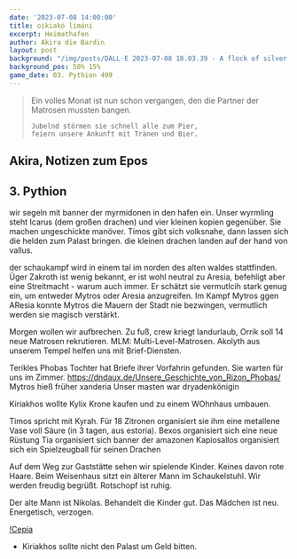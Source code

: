 ```yaml
---
date: '2023-07-08 14:00:00'
title: oikiakó limáni
excerpt: Heimathafen
author: Akira die Bardin
layout: post
background: "/img/posts/DALL·E 2023-07-08 18.03.39 - A flock of silver dragon wyrmlings following the parent dragon flying through the air over the rooftops of an ancient greek city, one wyrmling crashin.png"
background_pos: 50% 15%
game_date: 03. Pythion 499
---
```


<div class="rhyme">
  <blockquote>
    Ein volles Monat ist nun schon vergangen,
    den die Partner der Matrosen mussten bangen.

    Jubelnd störmen sie schnell alle zum Pier,
    feiern unsere Ankunft mit Tränen und Bier.
  </blockquote>
</div>

## Akira, Notizen zum Epos

## 3. Pythion

wir segeln mit banner der myrmidonen in den hafen ein.
Unser wyrmling steht Icarus (dem großen drachen) und vier kleinen kopien gegenüber. Sie machen ungeschickte manöver.
Timos gibt sich volksnahe, dann lassen sich die helden zum Palast bringen. die kleinen drachen landen auf der hand von vallus.

der schaukampf wird in einem tal im norden des alten waldes stattfinden. Üger Zakroth ist wenig bekannt, er ist wohl neutral zu Aresia, befehligt aber eine Streitmacht - warum auch immer. Er schätzt sie vermutlcih stark genug ein, um entweder Mytros oder Aresia anzugreifen. Im Kampf Mytros ggen AResia konnte Mytros die Mauern der Stadt nie bezwingen, vermutlich werden sie magisch verstärkt.

Morgen wollen wir aufbrechen. Zu fuß, crew kriegt landurlaub, Orrik soll 14 neue Matrosen rekrutieren. MLM: Multi-Level-Matrosen.
Akolyth aus unserem Tempel helfen uns mit Brief-Diensten.

Terikles Phobas Tochter hat Briefe ihrer Vorfahrin gefunden. Sie warten für uns im Zimmer.
  https://dndaux.de/Unsere_Geschichte_von_Rizon_Phobas/
  Mytros hieß früher xanderia
  Unser masten war dryadenkönigin
  
  
Kiriakhos wollte Kylix Krone kaufen und zu einem WOhnhaus umbauen. 

Timos spricht mit Kyrah. Für 18 Zitronen organisiert sie ihm eine metallene Vase voll Säure (in 3 tagen, aus estoria). 
Bexos organisiert sich eine neue Rüstung
Tia organisiert sich banner der amazonen
Kapiosallos organisiert sich ein Spielzeugball für seinen Drachen

Auf dem Weg zur Gaststätte sehen wir spielende Kinder. Keines davon rote Haare. Beim Weisenhaus sitzt ein älterer Mann im Schaukelstuhl. Wir werden freudig begrüßt. Rotschopf ist ruhig.

Der alte Mann ist Nikolas. Behandelt die Kinder gut. Das Mädchen ist neu. Energetisch, verzogen.

[!Cepia](/img/posts/foo.jpg)



* Kiriakhos sollte nicht den Palast um Geld bitten.


<!--
Die Amazonen sind mit der Halbinsel Aresia in Verbindung, 
der Minotaure Zakroth der Wahnsinnige will seine Volksgenossen in Mytros befreien.
pythor und hexia, grüner drache, hängen zusammen
Narsus für viele aresianer ein spielzeug der königin.
Im Gedicht der Schicksale könnte das Sternbild des Schmieds gemeint sein
Helios hat auch Gefallen an den Gyganen gefunden

Unser Herausforderer Zakroth ist verdächtig alt. Laut Kefer kann er gut mit seinen Hörnern kämpfen. Kann sich vlt. in stier verwandeln - besonders schrecklich bei Zakroth. Er gilt oft als Verrückt, hat eine Festung bzw. Gefängnis.
-->

